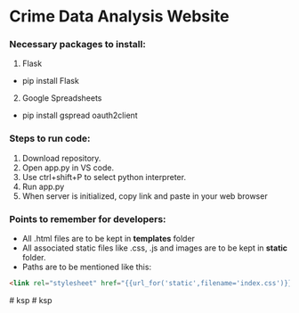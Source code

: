 # Crime Data Analysis Website
### Necessary packages to install:
1. Flask 
- pip install Flask
2. Google Spreadsheets
- pip install gspread oauth2client 
### Steps to run code:
1. Download repository.
2. Open app.py in VS code.
3. Use ctrl+shift+P to select python interpreter.
4. Run app.py
5. When server is initialized, copy link and paste in your web browser


### Points to remember for developers:
- All .html files are to be kept in **templates** folder
- All associated static files like .css, .js and images are to be kept in **static** folder.
- Paths are to be mentioned like this:
```html
<link rel="stylesheet" href="{{url_for('static',filename='index.css')}}"> 
```
#   k s p  
 #   k s p  
 